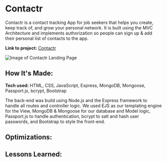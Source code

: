 # Contactr

Contactr is a contact tracking App for job seekers that helps you create, keep track of, and grow your personal network. It is built using the MVC Architecture and implements authorization so people can sign up & add their personal list of contacts to the app.

**Link to project:** [Contactr](https://contactr.fly.dev/)

![Image of Contactr Landing Page](https://user-images.githubusercontent.com/13573733/189439207-0b7279d9-9056-49b9-bca1-d75387616c11.png)

## How It's Made:

**Tech used:** HTML, CSS, JavaScript, Express, MongoDB, Mongoose, Passport.js, bcrypt, Bootstrap

The back-end was build using Node.js and the Express framework to handle all routes and controller logic. We used EJS as our templating engine for the View, MongoDB & Mongoose for our database and Model logic, Passport.js to handle authentication, bcrypt to salt and hash user passwords, and Bootstrap to style the front-end.

## Optimizations:

## Lessons Learned:
